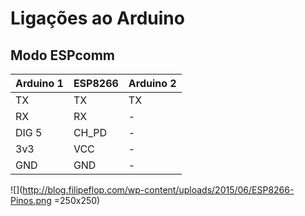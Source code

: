 # Ligações ao Arduino
## Modo ESPcomm
| Arduino 1     | ESP8266       | Arduino 2  |
| ------------- | ------------- | ---------- |
| TX            | TX            | TX         |
| RX            | RX            | -          |
| DIG 5         | CH_PD         | -          |
| 3v3           | VCC           | -          |
| GND           | GND           | -          |


![](http://blog.filipeflop.com/wp-content/uploads/2015/06/ESP8266-Pinos.png =250x250)

